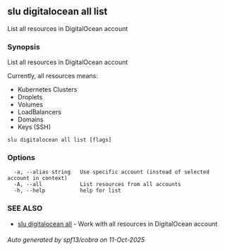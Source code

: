 ## slu digitalocean all list

List all resources in DigitalOcean account

### Synopsis

List all resources in DigitalOcean account

Currently, all resources means:

- Kubernetes Clusters
- Droplets
- Volumes
- LoadBalancers
- Domains
- Keys (SSH)


```
slu digitalocean all list [flags]
```

### Options

```
  -a, --alias string   Use specific account (instead of selected account in context)
  -A, --all            List resources from all accounts
  -h, --help           help for list
```

### SEE ALSO

* [slu digitalocean all](slu_digitalocean_all.md)	 - Work with all resources in DigitalOcean account

###### Auto generated by spf13/cobra on 11-Oct-2025
